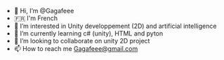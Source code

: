 - 👋 Hi, I’m @Gagafeee
- 🇫🇷  I'm French
- 👀 I’m interested in Unity developpement (2D) and artificial intelligence
- 🌱 I’m currently learning c# (unity), HTML and pyton
- 💞️ I’m looking to collaborate on unity 2D project
- 📫 How to reach me Gagafeee@gmail.com

<!---
Gagafeee/Gagafeee is a ✨ special ✨ repository because its `README.md` (this file) appears on your GitHub profile.
You can click the Preview link to take a look at your changes.
--->
